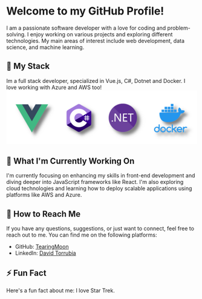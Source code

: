 # Welcome to my GitHub Profile!

I am a passionate software developer with a love for coding and problem-solving. I enjoy working on various projects and exploring different technologies. My main areas of interest include web development, data science, and machine learning.

## 🌱 My Stack
Im a full stack developer, specialized in Vue.js, C#, Dotnet and Docker. I love working with Azure and AWS too!
![The image shows the logos of the previously mentioned technologies](./assets/stack.png)

## 🔭 What I'm Currently Working On

I'm currently focusing on enhancing my skills in front-end development and diving deeper into JavaScript frameworks like React. I'm also exploring cloud technologies and learning how to deploy scalable applications using platforms like AWS and Azure.

## 💬 How to Reach Me

If you have any questions, suggestions, or just want to connect, feel free to reach out to me. You can find me on the following platforms:

- GitHub: [TearingMoon](https://github.com/TearingMoon)
- LinkedIn: [David Torrubia](https://www.linkedin.com/in/david-torrubia-santos-341628236/)

## ⚡ Fun Fact

Here's a fun fact about me: I love Star Trek.
